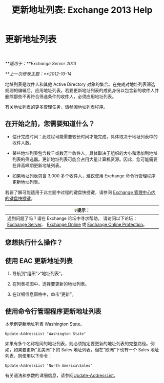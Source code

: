 ﻿---
title: '更新地址列表: Exchange 2013 Help'
TOCTitle: 更新地址列表
ms:assetid: 163e7099-cf14-4bb0-a84c-1401e9db670e
ms:mtpsurl: https://technet.microsoft.com/zh-cn/library/Aa996375(v=EXCHG.150)
ms:contentKeyID: 50489955
ms.date: 01/11/2018
mtps_version: v=EXCHG.150
f1_keywords:
- Microsoft.Exchange.Management.SnapIn.Esm.OrganizationConfiguration.Mailbox.UpdateAddressListWizardForm.ScheduleWizardPage
ms.translationtype: HT
---

# 更新地址列表

 

_**适用于：**Exchange Server 2013_

_**上一次修改主题：**2012-10-14_

地址列表是收件人和其他 Active Directory 对象的集合。在完成对地址列表筛选规则的编辑后，应用地址列表。若要更新地址列表的成员身份以包含新的收件人并删除那些不再符合筛选条件的收件人，必须应用地址列表。

有关地址列表的更多管理任务，请参阅[地址列表程序](address-list-procedures-exchange-2013-help.md)。

## 在开始之前，您需要知道什么？

  - 估计完成时间：此过程可能需要较长时间才能完成，具体取决于地址列表中的收件人数。

  - 某些地址列表包含数千或数万个收件人，具体取决于组织的大小和添加到地址列表的筛选器。更新地址列表可能会占用大量计算机资源。因此，您可能需要在非高峰期更新地址列表。

  - 如果地址列表包含 3,000 多个收件人，建议使用 Exchange 命令行管理程序更新地址列表。

若要了解可能适用于此主题中过程的键盘快捷键，请参阅 [Exchange 管理中心内的键盘快捷键](keyboard-shortcuts-in-the-exchange-admin-center-exchange-online-protection-help.md)。

<table>
<thead>
<tr class="header">
<th><img src="images/Bb124558.tip(EXCHG.150).gif" title="提示" alt="提示" />提示：</th>
</tr>
</thead>
<tbody>
<tr class="odd">
<td>遇到问题了吗？请在 Exchange 论坛中寻求帮助。 请访问以下论坛：<a href="https://go.microsoft.com/fwlink/p/?linkid=60612">Exchange Server</a>、 <a href="https://go.microsoft.com/fwlink/p/?linkid=267542">Exchange Online</a> 或 <a href="https://go.microsoft.com/fwlink/p/?linkid=285351">Exchange Online Protection</a>。</td>
</tr>
</tbody>
</table>


## 您想执行什么操作？

## 使用 EAC 更新地址列表

1.  导航到“组织”\>“地址列表”。

2.  在列表视图中，选择要更新的地址列表。

3.  在详细信息窗格中，单击“更新”。

## 使用命令行管理程序更新地址列表

本示例更新地址列表 Washington State。

    Update-AddressList "Washington State"

如果有多个名称相同的地址列表，则必须指定要更新的地址列表的完整路径。例如，如果要更新“北美洲”下的 Sales 地址列表，但在“欧洲”下也有一个 Sales 地址列表，则使用以下命令：

    Update-AddressList "North America\Sales"

有关语法和参数的详细信息，请参阅[Update-AddressList](https://technet.microsoft.com/zh-cn/library/aa997982\(v=exchg.150\))。

